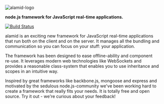 ![alamid-logo](http://alamidjs.com/img/alamid.0.jpg)
 

__node.js framework for JavaScript real-time applications.__

[![Build Status](https://travis-ci.org/peerigon/alamid.png?branch=master)](https://travis-ci.org/peerigon/alamid)

alamid is an exciting new framework for JavaScript real-time applications that run both on the client and on the server. It manages all the bundling and communication so you can focus on your stuff: your application.

The framework has been designed to ease offline-ability and component re-use. It leverages modern web technologies like WebSockets and provides a reasonable class-system that enables you to use inheritance and scopes in an intuitive way.

Inspired by great frameworks like backbone.js, mongoose and express and motivated by the sedulous node.js-community we've been working hard to create a framework that really fits your needs. It is totally free and open source. Try it out - we're curious about your feedback!
